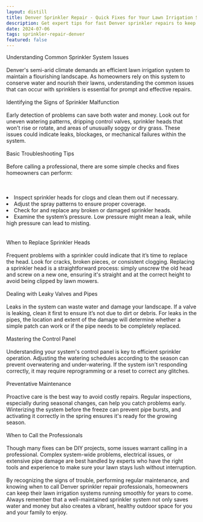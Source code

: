 ```yaml
---
layout: distill
title: Denver Sprinkler Repair - Quick Fixes for Your Lawn Irrigation System
description: Get expert tips for fast Denver sprinkler repairs to keep your lawn irrigation running smoothly all season.
date: 2024-07-06
tags: sprinkler-repair-denver
featured: false
---
```


Understanding Common Sprinkler System Issues<br /><br />Denver's semi-arid climate demands an efficient lawn irrigation system to maintain a flourishing landscape. As homeowners rely on this system to conserve water and nourish their lawns, understanding the common issues that can occur with sprinklers is essential for prompt and effective repairs.<br /><br />Identifying the Signs of Sprinkler Malfunction<br /><br />Early detection of problems can save both water and money. Look out for uneven watering patterns, dripping control valves, sprinkler heads that won't rise or rotate, and areas of unusually soggy or dry grass. These issues could indicate leaks, blockages, or mechanical failures within the system.<br /><br />Basic Troubleshooting Tips<br /><br />Before calling a professional, there are some simple checks and fixes homeowners can perform:<br /><br /><br /><li>Inspect sprinkler heads for clogs and clean them out if necessary.</li><li>Adjust the spray patterns to ensure proper coverage.</li><li>Check for and replace any broken or damaged sprinkler heads.</li><li>Examine the system’s pressure. Low pressure might mean a leak, while high pressure can lead to misting.</li><br /><br />When to Replace Sprinkler Heads<br /><br />Frequent problems with a sprinkler could indicate that it’s time to replace the head. Look for cracks, broken pieces, or consistent clogging. Replacing a sprinkler head is a straightforward process: simply unscrew the old head and screw on a new one, ensuring it's straight and at the correct height to avoid being clipped by lawn mowers.<br /><br />Dealing with Leaky Valves and Pipes<br /><br />Leaks in the system can waste water and damage your landscape. If a valve is leaking, clean it first to ensure it’s not due to dirt or debris. For leaks in the pipes, the location and extent of the damage will determine whether a simple patch can work or if the pipe needs to be completely replaced.<br /><br />Mastering the Control Panel<br /><br />Understanding your system's control panel is key to efficient sprinkler operation. Adjusting the watering schedules according to the season can prevent overwatering and under-watering. If the system isn't responding correctly, it may require reprogramming or a reset to correct any glitches.<br /><br />Preventative Maintenance<br /><br />Proactive care is the best way to avoid costly repairs. Regular inspections, especially during seasonal changes, can help you catch problems early. Winterizing the system before the freeze can prevent pipe bursts, and activating it correctly in the spring ensures it's ready for the growing season.<br /><br />When to Call the Professionals<br /><br />Though many fixes can be DIY projects, some issues warrant calling in a professional. Complex system-wide problems, electrical issues, or extensive pipe damage are best handled by experts who have the right tools and experience to make sure your lawn stays lush without interruption.<br /><br />By recognizing the signs of trouble, performing regular maintenance, and knowing when to call Denver sprinkler repair professionals, homeowners can keep their lawn irrigation systems running smoothly for years to come. Always remember that a well-maintained sprinkler system not only saves water and money but also creates a vibrant, healthy outdoor space for you and your family to enjoy.<br /><br />
